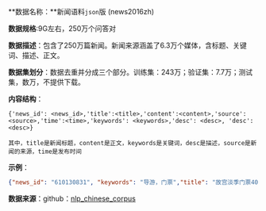 **数据名称：**新闻语料`json`版 (news2016zh)

**数据规格**:9G左右，250万个问答对

**数据描述**：包含了250万篇新闻。新闻来源涵盖了6.3万个媒体，含标题、关键词、描述、正文。

**数据集划分**：数据去重并分成三个部分。训练集：243万；验证集：7.7万；测试集，数万，不提供下载。

**内容结构**：

`{'news_id': <news_id>,'title':<title>,'content':<content>,'source': <source>,'time':<time>,'keywords': <keywords>,'desc': <desc>, 'desc': <desc>}`

`其中，title是新闻标题，content是正文，keywords是关键词，desc是描述，source是新闻的来源，time是发布时间`

**示例**：

```json
{"news_id": "610130831", "keywords": "导游，门票","title": "故宫淡季门票40元 “黑导游”卖外地客140元", "desc": "近日有网友微博爆料称，故宫午门广场售票处出现“黑导游”，专门向外地游客出售高价门票。昨日，记者实地探访故宫，发现“黑导游”确实存在。窗口出售", "source": "新华网", "time": "03-22 12:00", "content": "近日有网友微博爆料称，故宫午门广场售票处出现“黑导游”，专门向外地游客出售高价门票。昨日，记者实地探访故宫，发现“黑导游”确实存在。窗口出售40元的门票，被“黑导游”加价出售，最高加到140元。故宫方面表示，请游客务必通过正规渠道购买门票，避免上当受骗遭受损失。目前单笔门票购买流程不过几秒钟，耐心排队购票也不会等待太长时间。....再反弹”的态势，打击黑导游需要游客配合，通过正规渠道购买门票。"}
```

**数据来源**：github：[nlp_chinese_corpus](https://github.com/brightmart/nlp_chinese_corpus)

